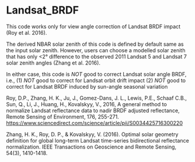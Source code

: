 # Landsat_BRDF
This code works only for view angle correction of Landsat BRDF impact (Roy et al. 2016).

The derived NBAR solar zenith of this code is defined by default same as the input solar zenith. However, users can choose a modelled solar zenith 
that has only <2° difference to the observed 2011 Landsat 5 and Landsat 7 solar zenith angles (Zhang et al. 2016). 

In either case, this code is *NOT* good to correct Landsat solar angle BRDF, i.e., 
    (1) *NOT* good to correct for Landsat orbit drift impact 
    (2) *NOT* good to correct for Landsat BRDF induced by sun-angle seasonal variation


Roy, D.P., Zhang, H. K., Ju, J., Gomez-Dans, J. L., Lewis, P.E., Schaaf C.B., Sun, Q., Li, J., Huang, H., Kovalskyy, V., 2016,
A general method to normalize Landsat reflectance data to nadir BRDF adjusted reflectance, Remote Sensing of Environment, 176, 255-271.   
https://www.sciencedirect.com/science/article/pii/S0034425716300220

Zhang, H. K., Roy, D. P., & Kovalskyy, V. (2016). 
Optimal solar geometry definition for global long-term Landsat time-series bidirectional reflectance normalization. 
IEEE Transactions on Geoscience and Remote Sensing, 54(3), 1410-1418.



